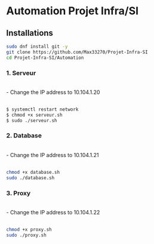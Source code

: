 # Automation Projet Infra/SI 

## Installations

```bash
sudo dnf install git -y 
git clone https://github.com/Max33270/Projet-Infra-SI
cd Projet-Infra-SI/Automation 
```

### 1. Serveur 
<br>
- Change the IP address to 10.104.1.20 <br> <br>

```bash
$ systemctl restart network
$ chmod +x serveur.sh
$ sudo ./serveur.sh
```

### 2. Database
<br>
- Change the IP address to 10.104.1.21 <br> <br>

```bash
chmod +x database.sh
sudo ./database.sh
```

### 3. Proxy
<br>
- Change the IP address to 10.104.1.22 <br> <br>

```bash
chmod +x proxy.sh
sudo ./proxy.sh
```

